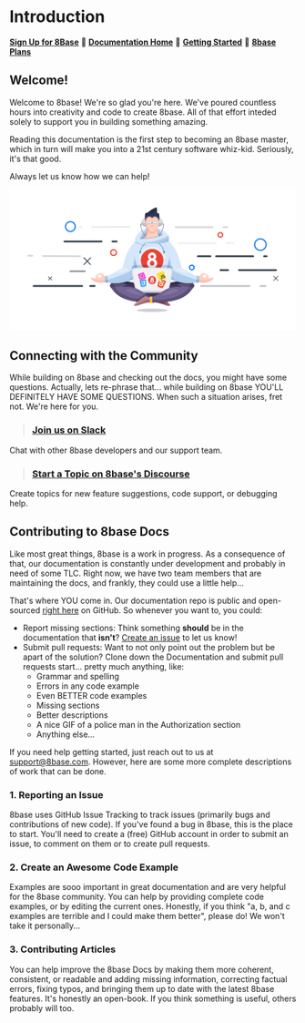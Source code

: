 # Introduction

[**Sign Up for 8Base**](https://app.8base.com)	🤘	[**Documentation Home**](https://docs.8base.com)	📑	[**Getting Started**](https://docs.8base.com/getting-started/quick-start)	🚀	[**8base Plans**](https://www.8base.com/pricing)

## Welcome!

Welcome to 8base! We're so glad you're here. We've poured countless hours into creativity and code to create 8base. All of that effort inteded solely to support you in building something amazing.

Reading this documentation is the first step to becoming an 8base master, which in turn will make you into a 21st century software whiz-kid. Seriously, it's that good.

Always let us know how we can help!

![Zen Master](.gitbook/assets/zen-developer.png)

## Connecting with the Community

While building on 8base and checking out the docs, you might have some questions. Actually, lets re-phrase that... while building on 8base YOU'LL DEFINITELY HAVE SOME QUESTIONS. When such a situation arises, fret not. We're here for you.

> ### [Join us on Slack](https://slack.8base.com/)  
  Chat with other 8base developers and our support team.  
  
> ### [Start a Topic on 8base's Discourse](https://community.8base.com)  
  Create topics for new feature suggestions, code support, or debugging help.  
  

## Contributing to 8base Docs

Like most great things, 8base is a work in progress. As a consequence of that, our documentation is constantly under development and probably in need of some TLC. Right now, we have two team members that are maintaining the docs, and frankly, they could use a little help...

That's where YOU come in. Our documentation repo is public and open-sourced [right here](https://github.com/8base/documentation) on GitHub. So whenever you want to, you could:

* Report missing sections: Think something **should** be in the documentation that **isn't**? [Create an issue](https://github.com/8base/documentation/issues) to let us know!
* Submit pull requests: Want to not only point out the problem but be apart of the solution? Clone down the Documentation and submit pull requests start... pretty much anything, like:
	* Grammar and spelling
	* Errors in any code example
	* Even BETTER code examples
	* Missing sections
	* Better descriptions
	* A nice GIF of a police man in the Authorization section
	* Anything else...

If you need help getting started, just reach out to us at [support@8base.com](mailto:support@8base.com). However, here are some more complete descriptions of work that can be done.

### 1. Reporting an Issue
8base uses GitHub Issue Tracking to track issues (primarily bugs and contributions of new code). If you've found a bug in 8base, this is the place to start. You'll need to create a (free) GitHub account in order to submit an issue, to comment on them or to create pull requests.

### 2. Create an Awesome Code Example
Examples are sooo important in great documentation and are very helpful for the 8base community. You can help by providing complete code examples, or by editing the current ones. Honestly, if you think "a, b, and c examples are terrible and I could make them better", please do! We won't take it personally...

### 3. Contributing Articles
You can help improve the 8base Docs by making them more coherent, consistent, or readable and adding missing information, correcting factual errors, fixing typos, and bringing them up to date with the latest 8base features. It's honestly an open-book. If you think something is useful, others probably will too.

